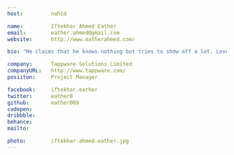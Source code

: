 ```yaml
---
host:         nahid

name:         Iftekhar Ahmed Eather
email:        eather.ahmed@gmail.com
website:      http://www.eatherahmed.com/

bio: "He claims that he knows nothing but tries to show off a lot. Loves to eat and have fun. He enjoys coding at night very much if he is not sleepy."

company:      Tappware Solutions Limited
companyURL:   http://www.tappware.com/
posiiton:     Project Manager

facebook:     iftekhar.eather
twitter:      eather0
github:       eather009
codepen:      
dribbble:     
behance:      
mailto:       

photo:        iftekhar-ahmed-eather.jpg
---
```


